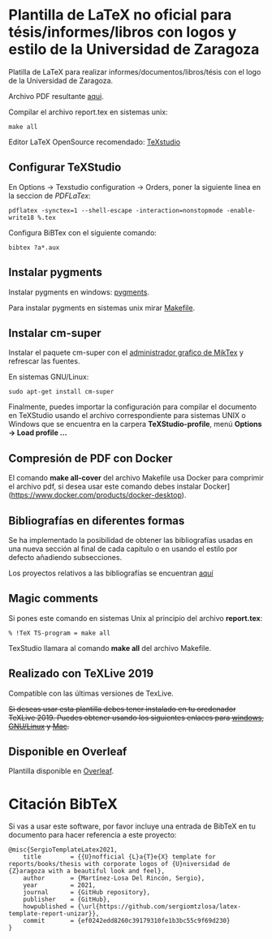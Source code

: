 # Plantilla de LaTeX no oficial para tésis/informes/libros con logos y estilo de la Universidad de Zaragoza

Platilla de LaTeX para realizar informes/documentos/libros/tésis con el logo de la Universidad de Zaragoza.

Archivo PDF resultante [aqui](report.pdf).

Compilar el archivo report.tex en sistemas unix:

```
make all
```

Editor LaTeX OpenSource recomendado: [TeXstudio](https://www.texstudio.org/)

## Configurar TeXStudio

En Options -> Texstudio configuration -> Orders, poner la siguiente linea en la seccion de *PDFLaTex*:

```
pdflatex -synctex=1 --shell-escape -interaction=nonstopmode -enable-write18 %.tex
```

Configura BiBTex con el siguiente comando:

```
bibtex ?a*.aux
```

## Instalar pygments

Instalar pygments en windows: [pygments](https://tex.stackexchange.com/questions/369600/how-to-install-pygments-on-windows-7).

Para instalar pygments en sistemas unix mirar [Makefile](Makefile).

## Instalar cm-super

Instalar el paquete cm-super con el [administrador grafico de MikTex](https://tex.stackexchange.com/questions/88368/how-do-i-invoke-cm-super) y refrescar las fuentes.

En sistemas GNU/Linux:

```
sudo apt-get install cm-super
```

Finalmente, puedes importar la configuración para compilar el documento en TeXStudio usando el archivo correspondiente para sistemas UNIX o Windows que se encuentra en la carpera **TeXStudio-profile**, menú **Options -> Load profile ...**

## Compresión de PDF con Docker

El comando **make all-cover** del archivo Makefile usa Docker para comprimir el archivo pdf, si desea usar este comando debes instalar Docker](https://www.docker.com/products/docker-desktop).

## Bibliografías en diferentes formas

Se ha implementado la posibilidad de obtener las bibliografías usadas en una nueva sección al final de cada capítulo o en usando el estilo por defecto añadiendo subsecciones.

Los proyectos relativos a las bibliografías se encuentran [aquí](bibliography-work-report)

## Magic comments

Si pones este comando en sistemas Unix al principio del archivo **report.tex**:

```
% !TeX TS-program = make all
```

TexStudio llamara al comando **make all** del archivo Makefile.

## Realizado con TeXLive 2019

Compatible con las últimas versiones de TexLive.

~~Si deseas usar esta plantilla debes tener instalado en tu oredenador TeXLive 2019. Puedes obtener usando los siguientes enlaces para [windows](install-texlive2019-windows.md), [GNU/Linux](install-texlive2019-linux.md) y [Mac](install-texlive2019-mac.md).~~

## Disponible en Overleaf

Plantilla disponible en [Overleaf](https://cs.overleaf.com/latex/templates/latex-phd-template-unizar/cfgtthjfynrx).

# Citación BibTeX

Si vas a usar este software, por favor incluye una entrada de BibTeX en tu documento para hacer referencia a este proyecto:

```
@misc{SergioTemplateLatex2021,
	title        = {{U}nofficial {L}a{T}e{X} template for reports/books/thesis with corporate logos of {U}niversidad de {Z}aragoza with a beautiful look and feel},
	author       = {Martínez-Losa Del Rincón, Sergio},
	year         = 2021,
	journal      = {GitHub repository},
	publisher    = {GitHub},
	howpublished = {\url{https://github.com/sergiomtzlosa/latex-template-report-unizar}},
	commit       = {ef0242edd8260c39179310fe1b3bc55c9f69d230}
}
```
